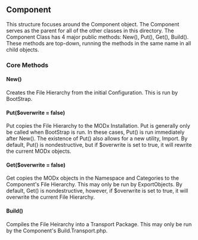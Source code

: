 ## Component

This structure focuses around the Component object. The Component serves as the parent for all of the other classes in this directory. The Component Class has 4 major public methods: New(), Put(), Get(), Build(). These methods are top-down, running the methods in the same name in all child objects. 

### Core Methods

#### New()
Creates the File Hierarchy from the initial Configuration. This is run by BootStrap.

#### Put($overwrite = false)
Put copies the File Hierarchy to the MODx Installation. Put is generally only be called when BootStrap is run. In these cases, Put() is run immediately after New(). The existence of Put() also allows for a new utility, Import. By default, Put() is nondestructive, but if $overwrite is set to true, it will rewrite the current MODx objects.

#### Get($overwrite = false)
Get copies the MODx objects in the Namespace and Categories to the Component's File Hierarchy. This may only be run by ExportObjects. By default, Get() is nondestructive, however, if $overwrite is set to true, it will overwrite the current File Hierarchy.

#### Build() 
Compiles the File Heirarchy into a Transport Package. This may only be run by the Component's Build.Transport.php. 